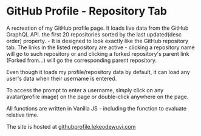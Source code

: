 # GitHub Profile - Repository Tab

A recreation of my GitHub profile page. It loads live data from the GitHub GraphQL API. the first 20 repositories sorted by the last updated(desc order) property. - It is designed to look exactly like the GitHub repository tab. The links in the listed repository are active - clicking a repository name will go to such repository or and clicking a forked repository's parent link (Forked from...<link>) will go the corresponding parent repository.

Even though it loads my profile/repository data by default, it can load any user's data when their username is entered.

To access the prompt to enter a username, simply click on any avatar(profile image) on the page or double-click anywhere on the page.

All functions are written in Vanilla JS - including the function to evaluate relative time.

The site is hosted at  [githubprofile.lekeodewuyi.com](https://githubprofile.lekeodewuyi.com)